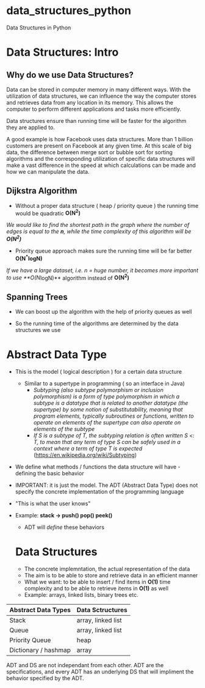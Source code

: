# data_structures_python
Data Structures in Python

# Data Structures: Intro

## Why do we use Data Structures?

Data can be stored in computer memory in many different ways. With the utilization of data structures, we can influence the way the computer stores and retrieves data from any location in its memory. This allows the computer to perform different applications and tasks more efficiently.

Data structures ensure than running time will be faster for the algorithm they are applied to.

A good example is how Facebook uses data structures. More than 1 billion customers are present on Facebook at any given time. At this scale of big data, the difference between merge sort or bubble sort for sorting algorithms and the corresponding utilization of specific data structures will make a vast difference in the speed at which calculations can be made and how we can manipulate the data.

## Dijkstra Algorithm

- Without a proper data structure ( heap / priority queue ) the running time would be quadratic **O(N<sup>2</sup>)**

*We would like to find the shortest path in the graph where the number of edges is equal to the **n**, while the time complexity of this algorithm will be **O(N<sup>2</sup>)***

- Priority queue approach makes sure the running time will be far better **O(N<sup>*</sup>logN)**

*If we have a large dataset, i.e. n = huge number, it becomes more important to use **O(N<sup>*</sup>logN)** algorithm instead of **O(N<sup>2</sup>)**

## Spanning Trees

- We can boost up the algorithm with the help of priority queues as well

- So the running time of the algorithms are determined by the data structures we use

# Abstract Data Type

- This is the model ( logical description ) for a certain data structure
  - Similar to a supertype in programming ( so an interface in Java) 
    -  *Subtyping (also subtype polymorphism or inclusion polymorphism) is a form of type polymorphism in which a subtype is a datatype that is related to another datatype (the supertype) by some notion of substitutability, meaning that program elements, typically subroutines or functions, written to operate on elements of the supertype can also operate on elements of the subtype*
    - *If S is a subtype of T, the subtyping relation is often written S <: T, to mean that any term of type S can be safely used in a context where a term of type T is expected* (https://en.wikipedia.org/wiki/Subtyping)
- We define what methods / functions the data structure will have - defining the basic behavior
- IMPORTANT: it is just the model. The ADT (Abstract Data Type) does not specify the concrete implementation of the programming language
- "This is what the user knows"
- Example: **stack → push() pop() peek()**
  - ADT will *define* these behaviors
  
  # Data Structures
  - The concrete implemntation, the actual representation of the data
  - The aim is to be able to store and retrieve data in an efficient manner
  - What we want: to be able to insert / find items in **O(1)** time complexity and to be able to retrieve items in **O(1)** as well
  - Example: arrays, linked lists, binary trees etc.
  
| Abstract Data Types  | Data Sctructures |
| ------------- | ------------- |
| Stack  | array, linked list  |
| Queue  | array, linked list  |
| Priority Queue  | heap  |
| Dictionary / hashmap | array  |

ADT and DS are not independant from each other. ADT are the specifications, and every ADT has an underlying DS that will impliment the behavior specified by the ADT.





